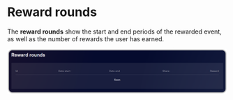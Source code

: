 # Reward rounds

The **reward rounds** show the start and end periods of the rewarded event, as well as the number of rewards the user has earned.

![](<../../../../.gitbook/assets/image (2).png>)

